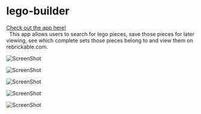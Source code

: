 # lego-builder
<a href="https://mysterious-depths-42062.herokuapp.com/">Check out the app here!</a><br>
&nbsp;
This app allows users to search for lego pieces, save those pieces for later viewing, see which complete sets those pieces belong to and view them on rebrickable.com. 


![ScreenShot](https://cloud.githubusercontent.com/assets/5247442/21281936/7994a7ee-c3a5-11e6-94f5-4232d50545f7.png)


![ScreenShot](https://cloud.githubusercontent.com/assets/5247442/21281941/7b7d124e-c3a5-11e6-99f3-8e51a66033ca.png)


![ScreenShot](https://cloud.githubusercontent.com/assets/5247442/21281977/a7051178-c3a5-11e6-8374-916777d168a1.png)


![ScreenShot](https://cloud.githubusercontent.com/assets/5247442/21281978/a8934c80-c3a5-11e6-9469-6c9e4ac0829f.png)


![ScreenShot](https://cloud.githubusercontent.com/assets/5247442/21281979/aa09d4da-c3a5-11e6-986e-d00f45e3c4a5.png)
